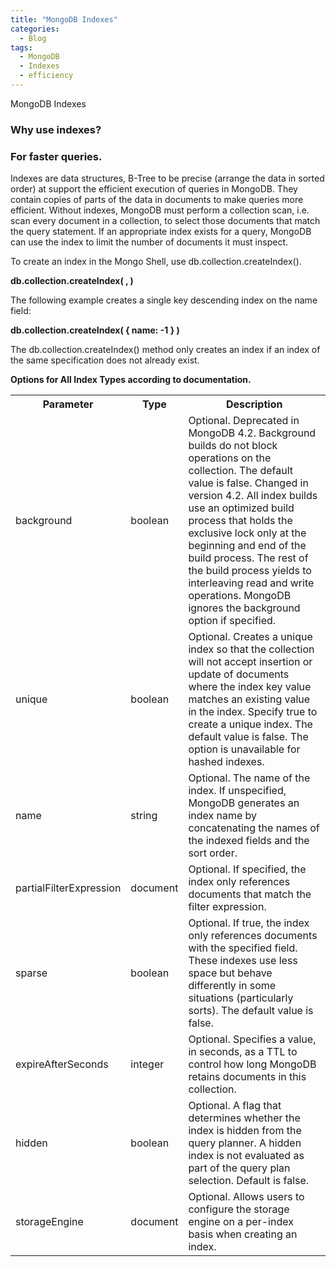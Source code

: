 ```yaml
---
title: "MongoDB Indexes"
categories:
  - Blog
tags:
  - MongoDB
  - Indexes
  - efficiency
---
```


MongoDB Indexes

### Why use indexes?

### For faster queries.

Indexes are data structures, B-Tree to be precise (arrange the data in sorted order) at support the efficient execution of queries in MongoDB. They contain copies of parts of the data in documents to make queries more efficient.
Without indexes, MongoDB must perform a collection scan, i.e. scan every document in a collection, to select those documents that match the query statement. If an appropriate index exists for a query, MongoDB can use the index to limit the number of documents it must inspect.

To create an index in the Mongo Shell, use db.collection.createIndex().

**db.collection.createIndex( <key and index type specification>, <options> )**

The following example creates a single key descending index on the name field:

**db.collection.createIndex( { name: -1 } )**   

The db.collection.createIndex() method only creates an index if an index of the same specification does not already exist.


**Options for All Index Types according to documentation.**

 <table style="width:100%">
  <tr>
    <th>Parameter</th>
    <th>Type</th>
    <th>Description</th>
  </tr>
  <tr>
    <td>background</td>
    <td>boolean</td>
    <td>Optional. Deprecated in MongoDB 4.2.
	Background builds do not block operations on the collection. The default value is false.
    Changed in version 4.2.
    All index builds use an optimized build process that holds the exclusive lock only at the beginning and end of the build process.
	The rest of the build process yields to interleaving read and write operations. MongoDB ignores the background option if specified.</td>
  </tr>
  <tr>
    <td>unique</td>
    <td>boolean</td>
    <td>Optional. Creates a unique index so that the collection will not accept insertion or update of documents where the index key value matches an existing value in the index.
	Specify true to create a unique index. The default value is false.
	The option is unavailable for hashed indexes.</td>
  </tr>
  <tr>
    <td>name</td>
    <td>string</td>
    <td>Optional. The name of the index. If unspecified, MongoDB generates an index name by concatenating the names of the indexed fields and the sort order.</td>
  </tr>
  <tr>
    <td>partialFilterExpression</td>
    <td>document</td>
    <td>Optional. If specified, the index only references documents that match the filter expression.</td>
  </tr>  
  <tr>
    <td>sparse</td>
    <td>boolean</td>
    <td>Optional. If true, the index only references documents with the specified field. These indexes use less space but behave differently in some situations (particularly sorts). The default value is false.</td>
  </tr>
  <tr>
    <td>expireAfterSeconds</td>
    <td>integer</td>
    <td>Optional. Specifies a value, in seconds, as a TTL to control how long MongoDB retains documents in this collection.</td>
  </tr>
  <tr>
    <td>hidden</td>
    <td>boolean</td>
    <td>Optional. A flag that determines whether the index is hidden from the query planner. A hidden index is not evaluated as part of the query plan selection. Default is false.</td>
  </tr>
  <tr>
    <td>storageEngine</td>
    <td>document</td>
    <td>Optional. Allows users to configure the storage engine on a per-index basis when creating an index.</td>
  </tr>  
</table> 
